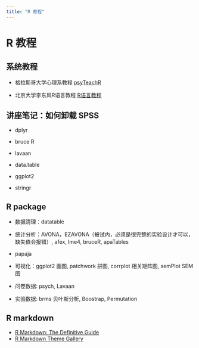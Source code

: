 ```yaml
---
title: "R 教程"
---
```


# R 教程

## 系统教程

- 格拉斯哥大学心理系教程 [psyTeachR](https://psyteachr.github.io/)

- 北京大学李东风R语言教程 [R语言教程](https://www.math.pku.edu.cn/teachers/lidf/docs/Rbook/html/_Rbook/index.html)


## 讲座笔记：如何卸载 SPSS

- dplyr

- bruce R

- lavaan

- data.table

- ggplot2

- stringr

## R package

- 数据清理：datatable
- 统计分析：AVONA，EZAVONA（被试内，必须是很完整的实验设计才可以，缺失值会报错）, afex, lme4, bruceR, apaTables

- papaja

- 可视化：ggplot2 画图, patchwork 拼图, corrplot 相关矩阵图, semPlot SEM图
- 问卷数据: psych, Lavaan
- 实验数据: brms 贝叶斯分析, Boostrap, Permutation

## R markdown

- [R Markdown: The Definitive Guide](https://bookdown.org/yihui/rmarkdown/)
- [R Markdown Theme Gallery](https://www.datadreaming.org/post/r-markdown-theme-gallery/)